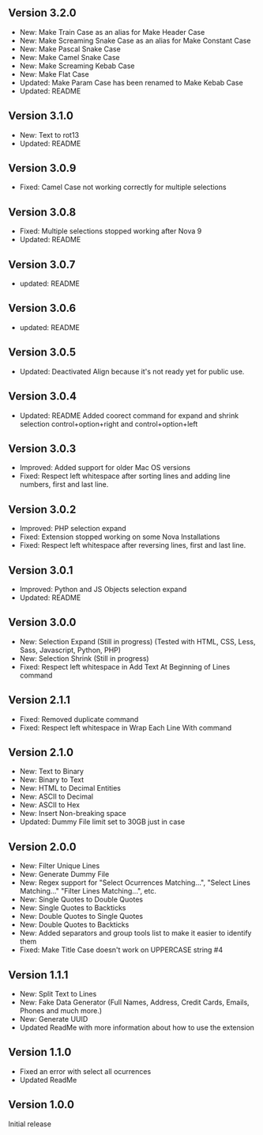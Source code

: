 ## Version 3.2.0

- New: Make Train Case as an alias for Make Header Case
- New: Make Screaming Snake Case as an alias for Make Constant Case
- New: Make Pascal Snake Case
- New: Make Camel Snake Case
- New: Make Screaming Kebab Case
- New: Make Flat Case
- Updated: Make Param Case has been renamed to Make Kebab Case
- Updated: README

## Version 3.1.0

- New: Text to rot13
- Updated: README

## Version 3.0.9

- Fixed: Camel Case not working correctly for multiple selections

## Version 3.0.8

- Fixed: Multiple selections stopped working after Nova 9
- Updated: README

## Version 3.0.7

- updated: README

## Version 3.0.6

- updated: README

## Version 3.0.5

- Updated: Deactivated Align because it's not ready yet for public use.

## Version 3.0.4

- Updated: README Added coorect command for expand and shrink selection control+option+right and control+option+left

## Version 3.0.3

- Improved: Added support for older Mac OS versions
- Fixed: Respect left whitespace after sorting lines and adding line numbers, first and last line.

## Version 3.0.2

- Improved: PHP selection expand
- Fixed: Extension stopped working on some Nova Installations
- Fixed: Respect left whitespace after reversing lines, first and last line.

## Version 3.0.1

- Improved: Python and JS Objects selection expand
- Updated: README

## Version 3.0.0

- New: Selection Expand (Still in progress) (Tested with HTML, CSS, Less, Sass, Javascript, Python, PHP)
- New: Selection Shrink (Still in progress)
- Fixed: Respect left whitespace in Add Text At Beginning of Lines command

## Version 2.1.1

- Fixed: Removed duplicate command
- Fixed: Respect left whitespace in Wrap Each Line With command

## Version 2.1.0

- New: Text to Binary
- New: Binary to Text
- New: HTML to Decimal Entities
- New: ASCII to Decimal
- New: ASCII to Hex
- New: Insert Non-breaking space
- Updated: Dummy File limit set to 30GB just in case

## Version 2.0.0

- New: Filter Unique Lines
- New: Generate Dummy File
- New: Regex support for "Select Ocurrences Matching...", "Select Lines Matching..." "Filter Lines Matching...", etc.
- New: Single Quotes to Double Quotes
- New: Single Quotes to Backticks
- New: Double Quotes to Single Quotes
- New: Double Quotes to Backticks
- New: Added separators and group tools list to make it easier to identify them
- Fixed: Make Title Case doesn't work on UPPERCASE string #4

## Version 1.1.1

- New: Split Text to Lines
- New: Fake Data Generator (Full Names, Address, Credit Cards, Emails, Phones and much more.)
- New: Generate UUID
- Updated ReadMe with more information about how to use the extension

## Version 1.1.0

- Fixed an error with select all ocurrences
- Updated ReadMe


## Version 1.0.0

Initial release
